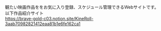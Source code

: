 観たい映画作品ををお気に入り登録、スケジュール管理できるWebサイトです。<br>
以下作品紹介サイト<br>
https://brave-gold-c03.notion.site/KineRoll-3aab70982821412eaa81b1e6fe162ca1
